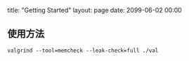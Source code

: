 title: "Getting Started"
layout: page
date: 2099-06-02 00:00

## 使用方法
```
valgrind --tool=memcheck --leak-check=full ./val
```